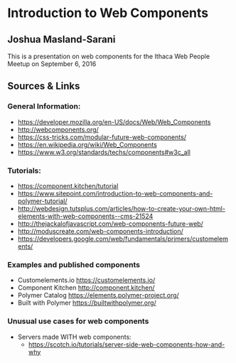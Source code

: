 # Introduction to Web Components
## Joshua Masland-Sarani

This is a presentation on web components for the Ithaca Web People Meetup on September 6, 2016

## Sources & Links

### General Information:
- https://developer.mozilla.org/en-US/docs/Web/Web_Components
- http://webcomponents.org/
- https://css-tricks.com/modular-future-web-components/
- https://en.wikipedia.org/wiki/Web_Components
- https://www.w3.org/standards/techs/components#w3c_all

### Tutorials:
- https://component.kitchen/tutorial
- https://www.sitepoint.com/introduction-to-web-components-and-polymer-tutorial/
- http://webdesign.tutsplus.com/articles/how-to-create-your-own-html-elements-with-web-components--cms-21524
- http://thejackalofjavascript.com/web-components-future-web/
- http://moduscreate.com/web-components-introduction/
- https://developers.google.com/web/fundamentals/primers/customelements/

### Examples and published components
- Customelements.io https://customelements.io/
- Component Kitchen http://component.kitchen/
- Polymer Catalog https://elements.polymer-project.org/
- Built with Polymer https://builtwithpolymer.org/

### Unusual use cases for web components
- Servers made WITH web components:
  - https://scotch.io/tutorials/server-side-web-components-how-and-why
